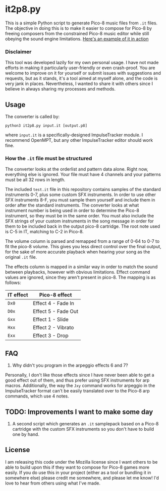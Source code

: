 # it2p8.py
This is a simple Python script to generate Pico-8 music files from `.it` files. The objective in doing this is to make it easier to compose for Pico-8 by freeing composers from the constrained Pico-8 music editor while still obeying the sound engine limitations. [Here's an example of it in action](https://web.archive.org/web/20210917004026/https://twitter.com/maplesbian/status/1148878267316932608)

### Disclaimer

This tool was developed lazily for my own personal usage. I have not made efforts in making it particularly user-friendly or even crash-proof. You are welcome to improve on it for yourself or submit issues with suggestions and requests, but as it stands, it's a tool aimed at myself alone, and the code is very jank in places. Nevertheless, I wanted to share it with others since I believe in always sharing my processes and methods.

## Usage

The converter is called by:

```python3 it2p8.py input.it [output.p8]```

where `input.it` is a specifically-designed ImpulseTracker module. I recommend OpenMPT, but any other ImpulseTracker editor should work fine.

### How the `.it` file must be structured

The converter looks at the orderlist and pattern data alone. Right now, everything else is ignored. Your file must have 4 channels and your patterns must be all 32 rows in length.

The included `test.it` file in this repository contains samples of the standard instruments 0-7, plus some custom SFX instruments. In order to use other SFX instruments 8-F, you must sample them yourself and include them in order after the standard instruments. The converter looks at what instrument number is being used in order to determine the Pico-8 instrument, so they must be in the same order. You must also include the SFX strings of your custom instruments in the song message in order for them to be included back in the output pico-8 cartridge. The root note used is C-5 in IT, matching to C-2 in Pico-8.

The volume column is parsed and remapped from a range of 0-64 to 0-7 to fit the pico-8 volume. This gives you less direct control over the final output, for the sake of more accurate playback when hearing your song as the original `.it` file.

The effects column is mapped in a similar way in order to match the sound between playbacks, however with obvious limitations. Effect command values are ignored, since they aren't present in pico-8. The mapping is as follows:

| IT effect | Pico-8 effect       |
| --------- | -------------       |
| `Dx0`     | Effect 4 - Fade In  |
| `D0x`     | Effect 5 - Fade Out |
| `Gxx`     | Effect 1 - Slide    |
| `Hxx`     | Effect 2 - Vibrato  |
| `Exx`     | Effect 3 - Drop     |

## FAQ

1. Why didn't you program in the arpeggio effects 6 and 7?

Personally, I don't like those effects since I have never been able to get a good effect out of them, and thus prefer using SFX instruments for arp macros. Additionally, the way the `Jxy` command works for arpeggio in the ImpulseTracker format can't be easily translated over to the Pico-8 arp commands, which use 4 notes.

## TODO: Improvements I want to make some day

1. A second script which generates an `.it` samplepack based on a Pico-8 cartridge with the custom SFX instruments so you don't have to build one by hand.

## License

I am releasing this code under the Mozilla license since I want others to be able to build upon this if they want to compose for Pico-8 games more easily. If you do use this in your project (either as a tool or bundling it in somewhere else) please credit me somewhere, and please let me know! I'd love to hear from others using what I've made.
